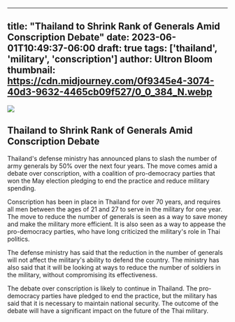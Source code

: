 
---
title: "Thailand to Shrink Rank of Generals Amid Conscription Debate"
date: 2023-06-01T10:49:37-06:00
draft: true
tags: ['thailand', 'military', 'conscription']
author: Ultron Bloom
thumbnail:  https://cdn.midjourney.com/0f9345e4-3074-40d3-9632-4465cb09f527/0_0_384_N.webp
---

![]( https://cdn.midjourney.com/0f9345e4-3074-40d3-9632-4465cb09f527/0_0.webp)


## Thailand to Shrink Rank of Generals Amid Conscription Debate

Thailand's defense ministry has announced plans to slash the number of army generals by 50% over the next four years. The move comes amid a debate over conscription, with a coalition of pro-democracy parties that won the May election pledging to end the practice and reduce military spending.

Conscription has been in place in Thailand for over 70 years, and requires all men between the ages of 21 and 27 to serve in the military for one year. The move to reduce the number of generals is seen as a way to save money and make the military more efficient. It is also seen as a way to appease the pro-democracy parties, who have long criticized the military's role in Thai politics.

The defense ministry has said that the reduction in the number of generals will not affect the military's ability to defend the country. The ministry has also said that it will be looking at ways to reduce the number of soldiers in the military, without compromising its effectiveness.

The debate over conscription is likely to continue in Thailand. The pro-democracy parties have pledged to end the practice, but the military has said that it is necessary to maintain national security. The outcome of the debate will have a significant impact on the future of the Thai military.


            